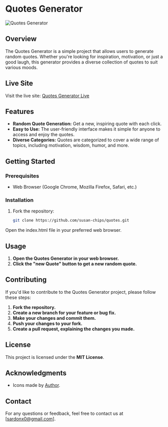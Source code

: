 # Quotes Generator

![Quotes Generator](insert_image_url_here)

## Overview

The Quotes Generator is a simple project that allows users to generate random quotes. Whether you're looking for inspiration, motivation, or just a good laugh, this generator provides a diverse collection of quotes to suit various moods.

## Live Site

Visit the live site: [Quotes Generator Live](https://susan-chips.github.io/quotes/)

## Features

- **Random Quote Generation:** Get a new, inspiring quote with each click.
- **Easy to Use:** The user-friendly interface makes it simple for anyone to access and enjoy the quotes.
- **Diverse Categories:** Quotes are categorized to cover a wide range of topics, including motivation, wisdom, humor, and more.

## Getting Started

### Prerequisites

- Web Browser (Google Chrome, Mozilla Firefox, Safari, etc.)

### Installation

1. Fork the repository:

   ```bash
   git clone https://github.com/susan-chips/quotes.git
Open the index.html file in your preferred web browser.
## Usage

1. **Open the Quotes Generator in your web browser.**
2. **Click the "new Quote" button to get a new random quote.**

## Contributing

If you'd like to contribute to the Quotes Generator project, please follow these steps:

1. **Fork the repository.**
2. **Create a new branch for your feature or bug fix.**
3. **Make your changes and commit them.**
4. **Push your changes to your fork.**
5. **Create a pull request, explaining the changes you made.**

## License

This project is licensed under the **MIT License**.

## Acknowledgments

- Icons made by [Author](www.flaticon.com).

## Contact

For any questions or feedback, feel free to contact us at [sardonx0@gmail.com].
